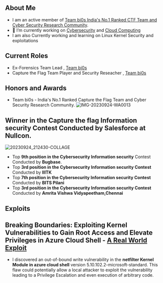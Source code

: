## About Me
- I am an active member of [Team bi0s  India's No.1 Ranked CTF Team and Cyber Security Research Community](https://bi0s.in/). 
- 🔭 I’m currently working on [Cybersecurity](https://bi0sblr.in/) and [Cloud Computing](https://cloud.google.com/)
- I am also Currently working and learning on Linux Kernel Security and exploitations

## Current Roles  
- Ex-Forensics Team Lead , [Team bi0s](https://bi0s.in/)
- Capture the Flag Team Player and Security Reseacher , [Team bi0s](https://bi0s.in/)

<!---
AbhishekKandi83/AbhishekKandi83 is a ✨ special ✨ repository because its `README.md` (this file) appears on your GitHub profile.
You can click the Preview link to take a look at your changes.
--->

## Honors and Awards
- Team bi0s - India's No.1 Ranked Capture the Flag Team and Cyber Security Research Community.
![IMG-20230924-WA0013](https://github.com/AbhishekKandi83/AbhishekKandi83/assets/140315150/0288f629-fa04-48f5-aa32-9fdb42eb033b)

## **Winner in the Capture the flag Information security Contest Conducted by Salesforce at Nullcon**.
 ![20230924_212430-COLLAGE](https://github.com/AbhishekKandi83/AbhishekKandi83/assets/140315150/b32e3f6b-75c7-40c8-9d40-fc29f8608f28)
 
- Top **9th position in the Cybersecurity Information security** Contest Conducted by **Bugbase**.
- Top **3rd position in the Cybersecurity Information security Contest** Conducted by **IIITK**
- Top **7th position in the Cybersecurity Information security Contest** Conducted by **BITS Pilani**
- Top **3rd position in the Cybersecurity Information security Contest** Conducted by **Amrita Vishwa Vidyapeetham,Chennai** 

## Exploits 

## Breaking Boundaries: Exploiting Kernel Vulnerabilities to Gain Root Access and Elevate Privileges in Azure Cloud Shell - [A Real World Exploit](https://www.linkedin.com/posts/kandiabhishek08_cybersecurity-azure-microsoft-activity-7239197172016013314-cIBp?utm_source=share&utm_medium=member_desktop) 
- I discovered an out-of-bound write vulnerability in the **netfilter Kernel Module in azure cloud shell** version 
  5.10.102.2-microsoft-standard. This flaw could potentially allow a local attacker to exploit the vulnerability leading to 
  a Privilege Escalation and even execution of arbitrary code.





